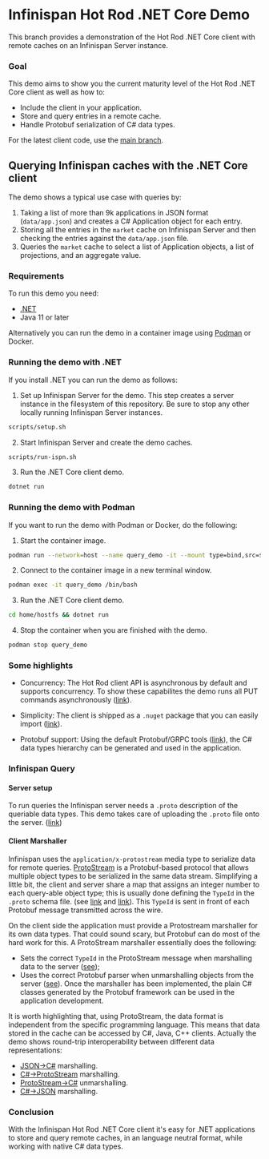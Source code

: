 # Infinispan Hot Rod .NET Core Demo

This branch provides a demonstration of the Hot Rod .NET Core client with remote caches on an Infinispan Server instance.
### Goal
This demo aims to show you the current maturity level of the Hot Rod .NET Core client as well as how to:

- Include the client in your application.
- Store and query entries in a remote cache.
- Handle Protobuf serialization of C# data types.

For the latest client code, use the [main branch](https://github.com/infinispan/Infinispan.Hotrod.Core/tree/main).

## Querying Infinispan caches with the .NET Core client

The demo shows a typical use case with queries by:
1. Taking a list of more than 9k applications in JSON format (`data/app.json`) and creates a C# Application object for each entry.
2. Storing all the entries in the `market` cache on Infinispan Server and then checking the entries against the `data/app.json` file.
3. Queries the `market` cache to select a list of Application objects, a list of projections, and an aggregate value.

### Requirements

To run this demo you need:

- [.NET](https://docs.microsoft.com/dotnet/core/install/)
- Java 11 or later

Alternatively you can run the demo in a container image using [Podman](https://podman.io/) or Docker.

### Running the demo with .NET

If you install .NET you can run the demo as follows:

1. Set up Infinispan Server for the demo. This step creates a server instance in the filesystem of this repository. Be sure to stop any other locally running Infinispan Server instances.
```bash
scripts/setup.sh
```
2. Start Infinispan Server and create the demo caches.
```bash
scripts/run-ispn.sh
```
3. Run the .NET Core client demo.
```bash
dotnet run
```

### Running the demo with Podman

If you want to run the demo with Podman or Docker, do the following:

1. Start the container image.
```bash
podman run --network=host --name query_demo -it --mount type=bind,src=$PWD,dst=/home/hostfs quay.io/rigazilla/netcore-demo:1.0 /bin/bash -c "cd home/hostfs && scripts/container-setup.sh"
```
2. Connect to the container image in a new terminal window.
```bash
podman exec -it query_demo /bin/bash
```
3. Run the .NET Core client demo.
```bash
cd home/hostfs && dotnet run
```
4. Stop the container when you are finished with the demo.
```bash
podman stop query_demo
```

### Some highlights

- Concurrency: The Hot Rod client API is asynchronous by default and supports concurrency. To show these capabilites the demo runs all PUT commands asynchronously ([link](https://github.com/infinispan/Infinispan.Hotrod.Core/blob/e2efac6591741d23ff92c6253bf1257a60ea8879/demo/Query/Program.cs#L111-L122)).

- Simplicity: The client is shipped as a `.nuget` package that you can easily import ([link](https://github.com/infinispan/Infinispan.Hotrod.Core/blob/234362df176512f23d0eaef171a26b6f5ccf9489/Query.csproj#L7)).
- Protobuf support: Using the default Protobuf/GRPC tools ([link](https://github.com/infinispan/Infinispan.Hotrod.Core/blob/234362df176512f23d0eaef171a26b6f5ccf9489/Query.csproj#L8-L9)), the C# data types hierarchy can be generated and used in the application.


### Infinispan Query

#### Server setup
To run queries the Infinispan server needs a `.proto` description of the queriable data types. This demo takes care of uploading the `.proto` file onto the server. ([link](https://github.com/infinispan/Infinispan.Hotrod.Core/blob/e2efac6591741d23ff92c6253bf1257a60ea8879/demo/Query/Program.cs#L69))

#### Client Marshaller
Infinispan uses the `application/x-protostream` media type to serialize data for remote queries. [ProtoStream](https://github.com/infinispan/protostream) is a Protobuf-based protocol that allows multiple object types to be serialized in the same data stream. Simplifying a little bit, the client and server share a map that assigns an integer number to each query-able object type; this is usually done defining the `TypeId` in the `.proto` schema file. (see [link](https://github.com/infinispan/Infinispan.Hotrod.Core/blob/a648993db9cd97ebff2186a6f3f5ef64b37517da/demo/Query/Protos/app.proto#L5) and [link](https://github.com/infinispan/Infinispan.Hotrod.Core/blob/a648993db9cd97ebff2186a6f3f5ef64b37517da/demo/Query/Protos/review.proto#L5)). This `TypeId` is sent in front of each Protobuf message transmitted across the wire.

On the client side the application must provide a Protostream marshaller for its own data types. That could sound scary, but Protobuf can do most of the hard work for this.
A ProtoStream marshaller essentially does the following:
- Sets the correct `TypeId` in the ProtoStream message when marshalling data to the server ([see](https://github.com/infinispan/Infinispan.Hotrod.Core/blob/ef052161982027eca0dc4c353891acbe1eb58ecd/Marshaller.cs#L17-L24));
- Uses the correct Protobuf parser when unmarshalling objects from the server ([see](https://github.com/infinispan/Infinispan.Hotrod.Core/blob/ef052161982027eca0dc4c353891acbe1eb58ecd/Marshaller.cs#L31-L37)).
Once the marshaller has been implemented, the plain C# classes generated by the Protobuf framework can be used in the application development.

It is worth highlighting that, using ProtoStream, the data format is independent from the specific programming language. This means that data stored in the cache can be accessed by C#, Java, C++ clients. Actually the demo shows round-trip interoperability between different data representations:
- [JSON->C#](https://github.com/infinispan/Infinispan.Hotrod.Core/blob/ef052161982027eca0dc4c353891acbe1eb58ecd/Program.cs#L117) marshalling.
- [C#->ProtoStream](https://github.com/infinispan/Infinispan.Hotrod.Core/blob/ef052161982027eca0dc4c353891acbe1eb58ecd/Program.cs#L118) marshalling.
- [ProtoStream->C#](https://github.com/infinispan/Infinispan.Hotrod.Core/blob/ef052161982027eca0dc4c353891acbe1eb58ecd/Program.cs#L46-L51) unmarshalling.
- [C#->JSON](https://github.com/infinispan/Infinispan.Hotrod.Core/blob/ef052161982027eca0dc4c353891acbe1eb58ecd/Program.cs#L52) marshalling.

### Conclusion

With the Infinispan Hot Rod .NET Core client it's easy for .NET applications to store and query remote caches, in an language neutral format, while working with native C# data types.
